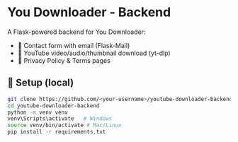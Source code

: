 # You Downloader - Backend

A Flask-powered backend for You Downloader:
- 📩 Contact form with email (Flask-Mail)
- 🎥 YouTube video/audio/thumbnail download (yt-dlp)
- 📜 Privacy Policy & Terms pages

## 🚀 Setup (local)

```bash
git clone https://github.com/<your-username>/youtube-downloader-backend.git
cd youtube-downloader-backend
python -m venv venv
venv\Scripts\activate   # Windows
source venv/bin/activate # Mac/Linux
pip install -r requirements.txt

